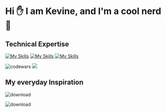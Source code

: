 
 # Hi ✋ I am Kevine, and I'm a cool nerd 🤭


<!---
Kevinemug/Kevinemug is a ✨ special ✨ repository because its `README.md` (this file) appears on your GitHub profile.
You can click the Preview link to take a look at your changes.
--->

## Technical Expertise
[![My Skills](https://skillicons.dev/icons?i=js,html,css,react)](https://skillicons.dev) 
[![My Skills](https://skillicons.dev/icons?i=java,kotlin,nodejs,figma&theme=light)](https://skillicons.dev)
[![My Skills](https://skillicons.dev/icons?i=java,kotlin,nodejs,tailwind,typescript)](https://skillicons.dev)




![codewars](https://www.codewars.com/users/kevinemug/badges/large)
[![](https://visitcount.itsvg.in/api?id=Kevinemug&label=Profile%20Views&color=11&icon=7&pretty=true)](https://visitcount.itsvg.in)

## My everyday Inspiration


![download](https://user-images.githubusercontent.com/98740834/227730064-a2c80c9c-353b-49c9-8c2e-c74632bf9aa3.jpg)

![download](https://user-images.githubusercontent.com/98740834/227730275-000d0dd8-2329-4c23-a483-1470c7489cff.png)
